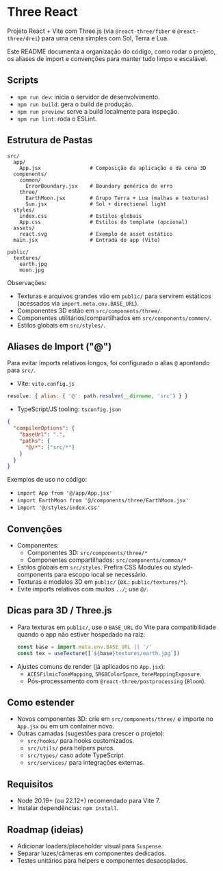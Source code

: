 # Three React

Projeto React + Vite com Three.js (via `@react-three/fiber` e `@react-three/drei`) para uma cena simples com Sol, Terra e Lua.

Este README documenta a organização do código, como rodar o projeto, os aliases de import e convenções para manter tudo limpo e escalável.

## Scripts

- `npm run dev`: inicia o servidor de desenvolvimento.
- `npm run build`: gera o build de produção.
- `npm run preview`: serve a build localmente para inspeção.
- `npm run lint`: roda o ESLint.

## Estrutura de Pastas

```
src/
  app/
    App.jsx                # Composição da aplicação e da cena 3D
  components/
    common/
      ErrorBoundary.jsx    # Boundary genérica de erro
    three/
      EarthMoon.jsx        # Grupo Terra + Lua (malhas e texturas)
      Sun.jsx              # Sol + directional light
  styles/
    index.css              # Estilos globais
    App.css                # Estilos do template (opcional)
  assets/
    react.svg              # Exemplo de asset estático
  main.jsx                 # Entrada do app (Vite)

public/
  textures/
    earth.jpg
    moon.jpg
```

Observações:
- Texturas e arquivos grandes vão em `public/` para servirem estáticos (acessados via `import.meta.env.BASE_URL`).
- Componentes 3D estão em `src/components/three/`.
- Componentes utilitários/compartilhados em `src/components/common/`.
- Estilos globais em `src/styles/`.

## Aliases de Import ("@")

Para evitar imports relativos longos, foi configurado o alias `@` apontando para `src/`.

- Vite: `vite.config.js`
```js
resolve: { alias: { '@': path.resolve(__dirname, 'src') } }
```

- TypeScript/JS tooling: `tsconfig.json`
```json
{
  "compilerOptions": {
    "baseUrl": ".",
    "paths": {
      "@/*": ["src/*"]
    }
  }
}
```

Exemplos de uso no código:
- `import App from '@/app/App.jsx'`
- `import EarthMoon from '@/components/three/EarthMoon.jsx'`
- `import '@/styles/index.css'`

## Convenções

- Componentes:
  - Componentes 3D: `src/components/three/*`
  - Componentes compartilhados: `src/components/common/*`
- Estilos globais em `src/styles`. Prefira CSS Modules ou styled-components para escopo local se necessário.
- Texturas e modelos 3D em `public/` (ex.: `public/textures/*`).
- Evite imports relativos com muitos `../`; use `@/`.

## Dicas para 3D / Three.js

- Para texturas em `public/`, use o `BASE_URL` do Vite para compatibilidade quando o app não estiver hospedado na raiz:
  ```js
  const base = import.meta.env.BASE_URL || '/'
  const tex = useTexture([`${base}textures/earth.jpg`])
  ```
- Ajustes comuns de render (já aplicados no `App.jsx`):
  - `ACESFilmicToneMapping`, `SRGBColorSpace`, `toneMappingExposure`.
  - Pós-processamento com `@react-three/postprocessing` (`Bloom`).

## Como estender

- Novos componentes 3D: crie em `src/components/three/` e importe no `App.jsx` ou em um container novo.
- Outras camadas (sugestões para crescer o projeto):
  - `src/hooks/` para hooks customizados.
  - `src/utils/` para helpers puros.
  - `src/types/` caso adote TypeScript.
  - `src/services/` para integrações externas.

## Requisitos

- Node 20.19+ (ou 22.12+) recomendado para Vite 7.
- Instalar dependências: `npm install`.

## Roadmap (ideias)

- Adicionar loaders/placeholder visual para `Suspense`.
- Separar luzes/câmeras em componentes dedicados.
- Testes unitários para helpers e componentes desacoplados.
